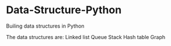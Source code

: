 # Data-Structure-Python
Builing data structures in Python

The data structures are:
    Linked list
    Queue
    Stack
    Hash table
    Graph
